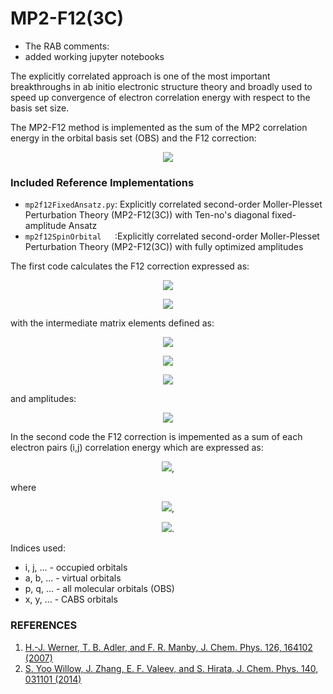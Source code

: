 # **MP2-F12(3C)**

* The RAB comments:
 * added working jupyter notebooks

The explicitly correlated approach is one of the most important breakthroughs in ab initio electronic
structure theory and broadly used to speed up convergence of electron correlation energy with respect to the basis set size.

The MP2-F12 method is implemented as the sum of the MP2 correlation energy in the orbital basis set (OBS) and the F12 correction:

<p align="center"> 
<img src="http://latex.codecogs.com/gif.latex?E%24_%7BMP2-F12%7D%24%20%3D%20E%24_%7BMP2%7D%24%20&plus;%20E%24_%7BF12%7D%24">
</p>

### Included Reference Implementations
- `mp2f12FixedAnsatz.py`: Explicitly correlated second-order Moller-Plesset Perturbation Theory (MP2-F12(3C)) with Ten-no's diagonal fixed-amplitude Ansatz
- `mp2f12SpinOrbital   `:Explicitly correlated second-order Moller-Plesset Perturbation Theory (MP2-F12(3C)) with fully optimized amplitudes

The first code calculates the F12 correction expressed as:

<p align="center"> 
<img src="http://latex.codecogs.com/gif.latex?E_%7BF12%7D%20%3D%202%5Csum_%7Bi%2Cj%2Ck%2Cl%7D%5E%7Bocc%7D%20V%5E%7Bij%7D_%7Bkl%7D%282t_%7Bij%7D%5E%7Bkl%7D%20-%20t_%7Bji%7D%5E%7Bkl%7D%29%20&plus;%20%5Csum_%7B%20%5Csubstack%7Bi%2Cj%2Ck%2Cl%2C%20%5C%5C%20m%2Cn%7D%7D%5E%7Bocc%7Dt_%7Bkl%7D%5E%7Bmn%7DB%5E%7Bij%7D_%7Bmn%7D%282t_%7Bij%7D%5E%7Bkl%7D-t_%7Bji%7D%5E%7Bkl%7D%29%20-">
</p>
<p align="center"> 
<img src="http://latex.codecogs.com/gif.latex?%5Csum_%7B%5Csubstack%7Bi%2Cj%2Ck%2Cl%2C%20%5C%5C%20m%2Cn%7D%7D%5E%7Bocc%7D%28%5Cepsilon_k%20&plus;%20%5Cepsilon_l%29%20t_%7Bkl%7D%5E%7Bmn%7DX%5E%7Bij%7D_%7Bmn%7D%282t_%7Bij%7D%5E%7Bkl%7D-t_%7Bji%7D%5E%7Bkl%7D%29">
</p>

with the intermediate matrix elements defined as:

<p align="center"> 
<img src="http://latex.codecogs.com/gif.latex?V%5E%7Bij%7D_%7Bkl%7D%20%3D%20%5Clangle%20ij%7C%20r_%7B12%7D%5E%7B-1%7D%20%5Cwidehat%7BQ%7D_%7B12%7D%20%5Cwidehat%7BF%7D_%7B12%7D%20%7C%20kl%20%5Crangle">
</p>

<p align="center"> 
<img src="http://latex.codecogs.com/gif.latex?X%5E%7Bij%7D_%7Bmn%7D%20%26%3D%20%5Clangle%20ij%7C%20%5Cwidehat%7BF%7D_%7B12%7D%20%5Cwidehat%7BQ%7D_%7B12%7D%20%5Cwidehat%7BF%7D_%7B12%7D%20%7C%20mn%20%5Crangle">
</p>

<p align="center"> 
<img src="http://latex.codecogs.com/gif.latex?B%5E%7Bij%7D_%7Bmn%7D%20%26%3D%20%5Clangle%20ij%7C%20%5Cwidehat%7BF%7D_%7B12%7D%20%5Cwidehat%7BQ%7D_%7B12%7D%20%28%5Cwidehat%7Bf%7D_1%20&plus;%20%5Cwidehat%7Bf%7D_2%20%29%5Cwidehat%7BQ%7D_%7B12%7D%20%5Cwidehat%7BF%7D_%7B12%7D%20%7C%20mn%20%5Crangle">
</p>


and amplitudes:

<p align ="center">
<img src = "http://latex.codecogs.com/gif.latex?t_%7Bij%7D%5E%7Bkl%7D%20%3D%20%5Cfrac%7B3%7D%7B8%7D%20%5Cdelta_%7Bki%7D%20%5Cdelta_%7Blj%7D%20&plus;%20%5Cfrac%7B1%7D%7B8%7D%20%5Cdelta_%7Bkj%7D%20%5Cdelta_%7Bli%7D"
</p>

In the second code the F12 correction is impemented as a sum of each electron pairs (i,j) correlation energy which are expressed as:
<p align ="center">
<img src = "https://latex.codecogs.com/gif.latex?e_%7Bij%7D%3D-%5Clbrace%5Coverline%7BV%7D%5E%7Bij%7D%20%5Crbrace%5E%7BT%7D%20%5Clbrace%5Coverline%7BB%7D%5E%7Bij%7D%5Crbrace%5E%7B-1%7D%5Coverline%7BV%7D%5E%7Bij%7D"
</p>,
  
where

<p align ="center">
<img src = "https://latex.codecogs.com/gif.latex?%5Coverline%7BV%7D%5E%7B%28ij%29%7D_%7Bkl%7D%3D%20V%5E%7B%28ij%29%7D_%7Bkl%7D-%20%5Csum_%7Bab%7D%20%5Cfrac%7BC_%7Bkl%7D%5E%7Bab%7Dg_%7Bab%7D%5E%7Bij%7D%7D%7B%5Cepsilon_a&plus;%5Cepsilon_b-%5Cepsilon_i-%5Cepsilon_j%7D"
</p>,
  
<p align ="center">
<img src = "https://latex.codecogs.com/gif.latex?%5Coverline%7BB%7D%5E%7Bmn%20%5C%2C%20%28ij%29%7D_%7Bkl%7D%3D%20B%5E%7Bmn%20%5C%2C%20%28ij%29%7D_%7Bkl%7D-%20%5Csum_%7Bab%7D%20%5Cfrac%7BC_%7Bkl%7D%5E%7Bab%7DC_%7Bab%7D%5E%7Bmn%7D%7D%7B%5Cepsilon_a&plus;%5Cepsilon_b-%5Cepsilon_i-%5Cepsilon_j%7D"
</p>.  
  
Indices used:
* i, j, ... - occupied orbitals
* a, b, ... - virtual orbitals
* p, q, ... - all molecular orbitals (OBS)
* x, y, ... - CABS orbitals



### REFERENCES
1) <a href="http://aip.scitation.org/doi/abs/10.1063/1.2712434 "> H.-J. Werner, T. B. Adler, and F. R. Manby, J. Chem. Phys. 126, 164102 (2007) </a> 
2) <a href="http://aip.scitation.org/doi/abs/10.1063/1.4862255 "> S. Yoo Willow, J. Zhang, E. F. Valeev, and S. Hirata, J. Chem. Phys. 140, 031101 (2014) </a>  

